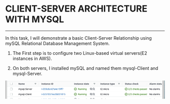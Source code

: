 # CLIENT-SERVER ARCHITECTURE WITH MYSQL
---
In this task, I will demonstrate a basic Client-Server Relationship using mySQL Relational Database Management System.

1. The First step is to configure two Linux-based virtual servers(E2 instances in AWS).

2. On both servers, I installed mySQL and named them mysql-Client and mysql-Server.

![name](./images/name.png)